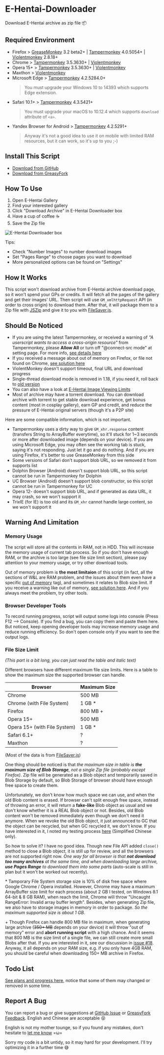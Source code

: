 # E-Hentai-Downloader

Download E-Hentai archive as zip file :package:


## Required Environment

- Firefox > [GreaseMonkey](https://addons.mozilla.org/en-US/firefox/addon/greasemonkey/) 3.2 beta2+ | [Tampermonkey](https://addons.mozilla.org/en-US/firefox/addon/tampermonkey/) 4.0.5054+ | [Violentmonkey](https://addons.mozilla.org/firefox/addon/violentmonkey/) 2.8.18+
- Chrome > [Tampermonkey](http://tampermonkey.net/) 3.5.3630+ | [Violentmonkey](https://chrome.google.com/webstore/detail/jinjaccalgkegednnccohejagnlnfdag)
- Opera 15+ > [Tampermonkey](https://addons.opera.com/extensions/details/tampermonkey-beta/) 3.5.3630+ | [Violentmonkey](https://addons.opera.com/extensions/details/violent-monkey/)
- Maxthon > [Violentmonkey](http://extension.maxthon.cn/detail/index.php?view_id=1680)
- Microsoft Edge > [Tampermonkey](https://www.microsoft.com/store/p/tampermonkey/9nblggh5162s) 4.2.5284.0+  
  > You must upgrade your Windows 10 to 14393 which supports Edge extension.
- Safari 10.1+ > [Tampermonkey](https://tampermonkey.net/?browser=safari) 4.3.5421+  
  > You must upgrade your macOS to 10.12.4 which supports `download` attribute of `<a>`.
- Yandex Browser for Android > [Tampermonkey](https://addons.opera.com/zh-cn/extensions/details/tampermonkey-beta/) 4.2.5291+  
  > Anyway it's not a good idea to use it on mobile with limited RAM resources, but it can work, so it's up to you ;-)


## Install This Script

- [Download from GitHub](https://github.com/ccloli/E-Hentai-Downloader/raw/master/e-hentai-downloader.user.js)
- [Download from GreasyFork](https://sleazyfork.org/scripts/10379-e-hentai-downloader)


## How To Use

1. Open E-Hentai Gallery
2. Find your interested gallery
3. Click "Download Archive" in E-Hentai Downloader box
4. Have a cup of coffee :coffee:
5. Save the Zip file

![E-Hentai Downloader box](https://cloud.githubusercontent.com/assets/8115912/10636596/56c9073c-7833-11e5-9161-c2c9f1a288a7.png)

Tips:
* Check "Number Images" to number download images
* Set "Pages Range" to choose pages you want to download
* More personalized options can be found on "Settings"


## How It Works

This script won't download archive from E-Hentai archive download page, so it won't spend your GPs or credits. It will fetch all the pages of the gallery and get their images' URL. Then script will use `GM_xmlhttpRequest` API (in order to cross origin) to download them. After that, it will package them to a Zip file with [JSZip](https://github.com/Stuk/jszip) and give it to you with [FileSaver.js](https://github.com/eligrey/FileSaver.js).


## Should Be Noticed

- If you are using the latest Tampermonkey, or received a warning of _"A userscript wants to access a cross-origin resource"_ from Tampermonkey, please **Allow All** or turn off "@connect-src mode" at setting page. For more info, [see details here](https://github.com/ccloli/E-Hentai-Downloader/wiki/Cross-origin-request-warning-from-Tampermonkey)
- If you received a message about out of memory on Firefox, or file not found on Chrome, [see solution here](https://github.com/ccloli/E-Hentai-Downloader/wiki/Can't-make-Zip-file-successfully)
- ViolentMonkey doesn't support timeout, final URL and download progress
- Single-thread download mode is removed in 1.18, if you need it, roll back to [old version](https://github.com/ccloli/E-Hentai-Downloader/releases/tag/v1.17.4)
- You can also have a look at [E-Hentai Image Viewing Limits](https://github.com/ccloli/E-Hentai-Downloader/wiki/E%E2%88%92Hentai-Image-Viewing-Limits)
- Most of archive may have a torrent download. You can download archive with torrent to get stable download experience, get bonus content (most in cosplay gallery), earn GP and credit, and reduce the pressure of E-Hentai original servers (though it's a P2P site)

Here are some compatible information, which is not important.

- Tampermonkey uses a dirty way to give `GM_xhr.response` content (transfers String to ArrayBuffer everytime), so it'll stuck for 1~3 seconds or more after downloaded image (depends on your device). If you are using Microsoft Edge, you may often see the working tab is stuck, saying it's not responding. Just let it go and do nothing. And if you are using Firefox, it's better to use GreaseMonkey from this side
- Some versions of Safari don't support blob URL, so we removed it from supports list
- Dolphin Browser (Android) doesn't support blob URL, so this script cannot be run in Tampermonkey for Dolphin
- UC Browser (Android) doesn't support blob constructor, so this script cannot be run in Tampermonkey for UC
- Opera 12- doesn't support blob URL, and if generated as data URL, it may crash, so we won't support it
- TrixIE (for IE) is too old and its `GM_xhr` cannot handle large content, so we won't support it


## Warning And Limitation

### Memory Usage

The script will store all the contents in RAM, not in HDD. This will increase the memory usage of current tab process. So if you don't have enough RAM, or the archive is too large (see file size limit section), please pay attention to your memory usage, or try other download tools.

Out of memory problem is **the most limitaion** of this script (in fact, all the sections of W&L are RAM problem, and the issues about them even have a specific [out of memory](https://github.com/ccloli/E-Hentai-Downloader/issues?utf8=%E2%9C%93&q=label%3A%22out+of+memory%22+) tag), and sometimes it relates to Blob size limit. If you receive a warning like out of memory, [see solution here](https://github.com/ccloli/E-Hentai-Downloader/wiki/Can't-make-Zip-file-successfully). And if you always meet the problem, try other tools.

### Browser Developer Tools

To record running progress, script will output some logs into console (Press F12 --> Console). If you find a bug, you can copy them and paste them here. But noticed, keep opening developer tools may increase memory usage and reduce running efficiency. So don't open console only if you want to see the output logs.

### File Size Limit

_(This part is a bit long, you can just read the table and italic text)_

Different browsers have different maximum file size limits. Here is a table to show the maximum size the supported browser can handle.

| Browser                      | Maximum Size |
| ---------------------------- | ------------ |
| Chrome                       | 500 MB       |
| Chrome (with File System)    | 1 GB *       |
| Firefox                      | 800 MB +     |
| Opera 15+                    | 500 MB       |
| Opera 15+ (with File System) | 1 GB *       |
| Safari 6.1+                  | ?            |
| Maxthon                      | ?            |

(Most of the data is from [FileSaver.js](https://github.com/eligrey/FileSaver.js))

One thing should be noticed is that _the maximum size in table is **the maximum size of Blob Storage**, not a single Zip file (probably except Firefox)_. Zip file will be generated as a Blob object and temporarily saved in Blob Storage by default, so Blob Storage of browser should have enough free space to create them.

Unfortunately, we don't know how much space we can use, and when the old Blob content is erased. If browser can't split enough free space, instead of throwing an error, it will return a **fake-like** Blob object as usual and we don't know whether it is a REAL Blob object or not. Besides, old Blob content won't be removed immediately even though we don't need it anymore. When we revoke the old Blob object, it just announced to GC that the object can be recycled, but when GC recycled it, we don't know. If you have interested in it, I noted my testing process [here](http://ccloli.com/201509/bullshit-about-blob-and-object-url/) (Simplified Chinese only).

So how to solve it? I have no good idea. Though new File API added `close()` method to close a Blob object, it is still up for review, and all the browsers are not supported right now. _One way for all browser is that **not download too many archives** at the same time, and when downloading large archive, **use Pages Range** to download them into some parts_ (auto-scale is still in plan but it won't be worked out recently).

\* Tamporary File System storage size is 10% of disk free space where Google Chrome / Opera installed. However, Chrome may have a maximum ArrayBuffer size limit for each process (about 2 GB I tested, on Windows 8.1 64-bit & 8 GB RAM), when reach the limit, Chrome will throw "Uncaught RangeError: Invalid array buffer length". Besides, when generating Zip file, we also have to storage images in memory in order to package. _So the maximum supported size is about 1 GB_.

\+ Though Firefox can handle 800 MB file in maximum, when generating large archive (~~350+ MB~~ depends on your device) it will throw "out of memory" error and **abort running script** with a high chance. And it seems that 800 MB is the size limit of a single file, we can still create more small Blobs after that. If you are interested in it, see our discussion in [issue #18](https://github.com/ccloli/E-Hentai-Downloader/issues/18). Anyway, it all depends on your RAM size, e.g. if you only have 4GB RAM, you should be careful when downloading 150+ MB archive in Firefox.


## Todo List

[See plans and progress here](https://github.com/ccloli/E-Hentai-Downloader/wiki/Todo-List), notice that some of them may changed or removed in some time.


## Report A Bug

You can report a bug or give suggestions at [GitHub Issue](https://github.com/ccloli/E-Hentai-Downloader/issues) or [GreasyFork Feedback](https://sleazyfork.org/scripts/10379-e-hentai-downloader/feedback). English and Chinese are acceptable :stuck_out_tongue_closed_eyes:

English is not my mother tounge, so if you found any mistakes, don't hesitate to [let me know](https://github.com/ccloli/E-Hentai-Downloader/issues/24) =ω=

Sorry my code is a bit untidy, so it may hard for your development. I'll try optimizing it in a further time :sweat_smile: